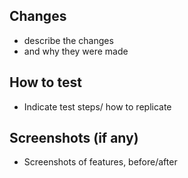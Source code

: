 ## Changes

- describe the changes
- and why they were made

## How to test

- Indicate test steps/ how to replicate

## Screenshots (if any)

- Screenshots of features, before/after
